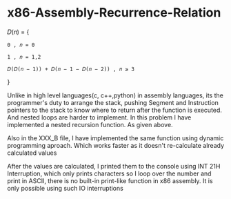 # x86-Assembly-Recurrence-Relation
𝐷(𝑛) = {


    0 , 𝑛 = 0
    
    1 , 𝑛 = 1,2
    
    𝐷(𝐷(𝑛 − 1)) + 𝐷(𝑛 − 1 − 𝐷(𝑛 − 2)) , 𝑛 ≥ 3

    
}


Unlike in high level languages(c, c++,python) in assembly languages, its the programmer's duty to arrange the stack, pushing Segment and Instruction pointers to the stack to know where to return after the function is executed. And 
nested loops are harder to implement. In this problem I have implemented a nested  recursion function. As given above. 

Also in the XXX_B file, I have implemented the same function using dynamic programming aproach. Which works faster as it doesn't re-calculate already calculated values

After the values are calculated, I printed them to the console using INT 21H Interruption, which only prints characters so I loop over the number and print in ASCII, there is no built-in print-like function in x86 assembly. It is only possible using such IO interruptions
